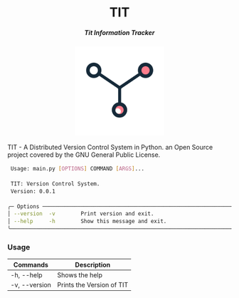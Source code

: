 
<!--suppress HtmlDeprecatedAttribute -->

<h1 align="center">TIT</h1>
<h5 align="center">Tit Information Tracker</h5>
<p align="center"> 
    <img src="img/Logo/PNG/tit_logo.png" width="200" alt="Logo">
</p>

TIT - A Distributed Version Control System in Python. an Open Source project covered by the GNU General Public License.

```bash                                                                                                                                         
 Usage: main.py [OPTIONS] COMMAND [ARGS]...                                                                                                         
                                                                                                                                                    
 TIT: Version Control System.                                                                                                                       
 Version: 0.0.1                                                                                                                                     
                                                                                                                                                    
╭─ Options ────────────────────────────────────────────────────────────────────────────────────────────────────────────────────────────────────────╮
│ --version  -v        Print version and exit.                                                                                                     │
│ --help     -h        Show this message and exit.                                                                                                 │
╰──────────────────────────────────────────────────────────────────────────────────────────────────────────────────────────────────────────────────╯
```

<h3>Usage</h3>

| Commands        | Description                 | 
|-----------------|-----------------------------|
| -h, --help  	   | Shows the help      	       |
| -v, --version 	 | Prints the Version of TIT 	 |
